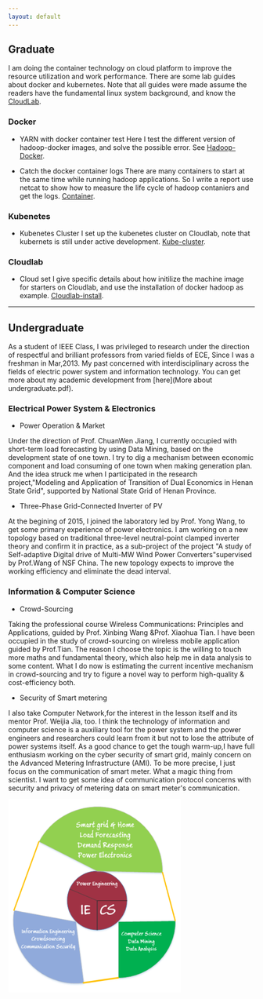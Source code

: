 ```yaml
---
layout: default
---
```


## Graduate 
I am doing the container technology on cloud platform to improve the resource utilization and work performance. There are some lab guides about docker and kubernetes. Note that all guides were made assume the readers have the fundamental linux system background, and know the [CloudLab](https://cloudlab.us/).

### Docker
* YARN with docker container test
Here I test the different version of hadoop-docker images, and solve the possible error. See [Hadoop-Docker](Hadoop-Docker.pdf).

* Catch the docker container logs 
There are many containers to start at the same time while running hadoop applications. So I write a report use netcat to show how to measure the life cycle of hadoop contaniers and get the logs. [Container](Container-log.pdf).

### Kubenetes 
* Kubenetes Cluster
I set up the kubenetes cluster on Cloudlab, note that kubernets is still under active development. [Kube-cluster](kube-cluster.pdf).

### Cloudlab
* Cloud set
I give specific details about how initilize the machine image for starters on Cloudlab, and use the installation of docker hadoop as example. [Cloudlab-install](Cloudlab-install.pdf).

---

## Undergraduate
As a student of IEEE Class, I was privileged to research under the direction of respectful and brilliant professors from varied fields of ECE, Since I was a freshman in Mar,2013. My past concerned with interdisciplinary across the fields of electric power system and information technology. You can get more about my academic development from [here](More about undergraduate.pdf).

### Electrical Power System & Electronics
* Power Operation & Market

Under the direction of Prof. ChuanWen Jiang, I currently occupied with short-term load forecasting by using Data Mining, based on the development state of one town. I try to dig a mechanism between economic component and load consuming of one town when making generation plan. And the idea struck me when I participated in the research project,"Modeling and Application of Transition of Dual Economics in Henan State Grid", supported by National State Grid of Henan Province.

* Three-Phase Grid-Connected Inverter of PV

At the begining of 2015, I joined the laboratory led by Prof. Yong Wang, to get some primary experience of power electronics. I am working on a new topology based on traditional three-level neutral-point clamped inverter theory and confirm it in practice, as a sub-project of the project "A study of Self-adaptive Digital drive of Multi-MW Wind Power Converters"supervised by Prof.Wang of NSF China. The new topology expects to improve the working efficiency and eliminate the dead interval.

### Information & Computer Science
* Crowd-Sourcing

Taking the professional course Wireless Communications: Principles and Applications, guided by Prof. Xinbing Wang &Prof. Xiaohua Tian. I have been occupied in the study of crowd-sourcing on wireless mobile application guided by Prof.Tian. The reason I choose the topic is the willing to touch more maths and fundamental theory, which also help me in data analysis to some content. What I do now is estimating the current incentive mechanism in crowd-sourcing and try to figure a novel way to perform high-quality & cost-efficiency both. 

* Security of Smart metering

I also take Computer Network,for the interest in the lesson itself and its mentor Prof. Weijia Jia, too. I think the technology of information and computer science is a auxiliary tool for the power system and the power engineers and researchers could learn from it but not to lose the attribute of power systems itself. As a good chance to get the tough warm-up,I have full enthusiasm working on the cyber security of smart grid, mainly concern on the Advanced Metering Infrastructure (AMI). To be more precise, I just focus on the communication of smart meter. What a magic thing from scientist. I want to get some idea of communication protocol concerns with security and privacy of metering data on smart meter's communication. 

<img src="component.png" width=70%>
